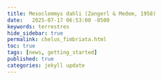 ```yaml
---
title: Mesoclemmys dahli (Zangerl & Medem, 1958)
date:   2025-07-17 06:53:00 -0500
keywords: terrestres
hide_sidebar: true
permalink: chelus_fimbriata.html 
toc: true
tags: [news, getting_started]
published: true
categories: jekyll update
---
```

